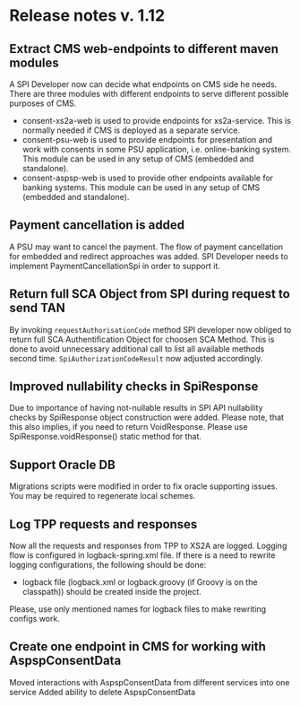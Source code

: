 # Release notes v. 1.12

## Extract CMS web-endpoints to different maven modules
A SPI Developer now can decide what endpoints on CMS side he needs.
There are three modules with different endpoints to serve different possible purposes of CMS.
* consent-xs2a-web is used to provide endpoints for xs2a-service. 
This is normally needed if CMS is deployed as a separate service.
* consent-psu-web is used to provide endpoints for presentation and work with consents in some PSU application, 
i.e. online-banking system. This module can be used in any setup of CMS (embedded and standalone).
* consent-aspsp-web is used to provide other endpoints available for banking systems.
This module can be used in any setup of CMS (embedded and standalone).

## Payment cancellation is added
A PSU may want to cancel the payment. The flow of payment cancellation for embedded and redirect approaches was added.
SPI Developer needs to implement PaymentCancellationSpi in order to support it.

## Return full SCA Object from SPI during request to send TAN
By invoking `requestAuthorisationCode` method SPI developer now obliged
to return full SCA Authentification Object for choosen SCA Method.
This is done to avoid unnecessary additional call to list all available methods second time.
`SpiAuthorizationCodeResult` now adjusted accordingly.

## Improved nullability checks in SpiResponse
Due to importance of having not-nullable results in SPI API nullability checks by SpiResponse object construction were added.
Please note, that this also implies, if you need to return VoidResponse.
Please use SpiResponse.voidResponse() static method for that.

## Support Oracle DB
Migrations scripts were modified in order to fix oracle supporting issues. You may be required to regenerate local schemes.

## Log TPP requests and responses
Now all the requests and responses from TPP to XS2A are logged.
Logging flow is configured in logback-spring.xml file.
If there is a need to rewrite logging configurations, the following should be done:
* logback file (logback.xml or logback.groovy (if Groovy is on the classpath)) should be created inside the project. 

Please, use only mentioned names for logback files to make rewriting configs work.

## Create one endpoint in CMS for working with AspspConsentData 
Moved interactions with AspspConsentData from different services into one service
Added ability to delete AspspConsentData

